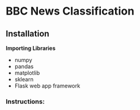 # BBC News Classification
## Installation
**Importing Libraries**</br>
* numpy
* pandas
* matplotlib
* sklearn
* Flask web app framework
### Instructions:
